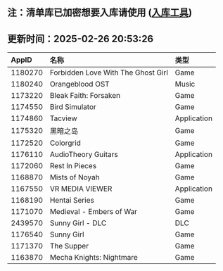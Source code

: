 ## 注：清单库已加密想要入库请使用 ([入库工具](https://github.com/BlankTMing/ManifestAutoUpdate/releases))

## 更新时间：2025-02-26 20:53:26
| AppID | 名称 | 类型  |
| :-------------------- | :----------------------------- | :----------- |
| 1180270 | Forbidden Love With The Ghost Girl| Game |
| 1180240 | Orangeblood OST| Music |
| 1173220 | Bleak Faith: Forsaken| Game |
| 1174550 | Bird Simulator| Game |
| 1174860 | Tacview| Application |
| 1175320 | 黑暗之岛| Game |
| 1172520 | Colorgrid| Game |
| 1176110 | AudioTheory Guitars| Application |
| 1172060 | Rest In Pieces| Game |
| 1168870 | Mists of Noyah| Game |
| 1167550 | VR MEDIA VIEWER| Application |
| 1168190 | Hentai Series| Game |
| 1171070 | Medieval - Embers of War| Game |
| 2439570 | Sunny Girl - DLC| DLC |
| 1176540 | Sunny Girl| Game |
| 1171370 | The Supper| Game |
| 1163870 | Mecha Knights: Nightmare| Game |
